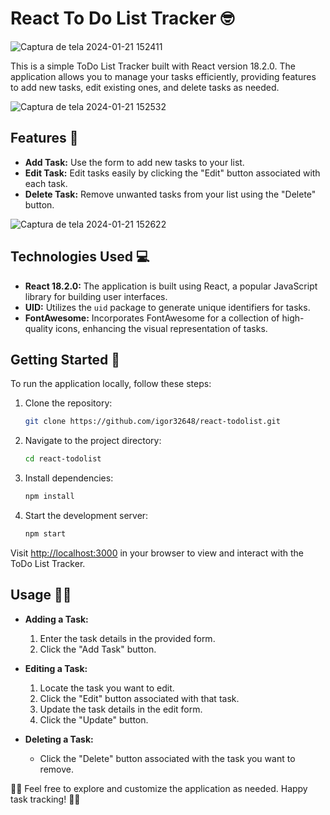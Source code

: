 # React To Do List Tracker 🤓

![Captura de tela 2024-01-21 152411](https://github.com/igor32648/react-todolist/assets/92551032/a1c0c3a5-c87c-49b9-b6b4-d6085d9793fa)

This is a simple ToDo List Tracker built with React version 18.2.0. The application allows you to manage your tasks efficiently, providing features to add new tasks, edit existing ones, and delete tasks as needed.

![Captura de tela 2024-01-21 152532](https://github.com/igor32648/react-todolist/assets/92551032/7e6033c2-9188-4f06-b931-662807b53840)

## Features 🔧

- **Add Task:** Use the form to add new tasks to your list.
- **Edit Task:** Edit tasks easily by clicking the "Edit" button associated with each task.
- **Delete Task:** Remove unwanted tasks from your list using the "Delete" button.

![Captura de tela 2024-01-21 152622](https://github.com/igor32648/react-todolist/assets/92551032/246175bd-319f-412c-8f4a-b629d9d57900)

## Technologies Used 💻

- **React 18.2.0:** The application is built using React, a popular JavaScript library for building user interfaces.
- **UID:** Utilizes the `uid` package to generate unique identifiers for tasks.
- **FontAwesome:** Incorporates FontAwesome for a collection of high-quality icons, enhancing the visual representation of tasks.

## Getting Started 🙆

To run the application locally, follow these steps:

1. Clone the repository:

   ```bash
   git clone https://github.com/igor32648/react-todolist.git
   ```

2. Navigate to the project directory:

   ```bash
   cd react-todolist
   ```

3. Install dependencies:

   ```bash
   npm install
   ```

4. Start the development server:

   ```bash
   npm start
   ```

Visit [http://localhost:3000](http://localhost:3000) in your browser to view and interact with the ToDo List Tracker.

## Usage 🧚‍♀️

- **Adding a Task:**
  1. Enter the task details in the provided form.
  2. Click the "Add Task" button.

- **Editing a Task:**
  1. Locate the task you want to edit.
  2. Click the "Edit" button associated with that task.
  3. Update the task details in the edit form.
  4. Click the "Update" button.

- **Deleting a Task:**
  - Click the "Delete" button associated with the task you want to remove.

🏋️‍♀️ Feel free to explore and customize the application as needed. Happy task tracking! 🤸‍♂️
